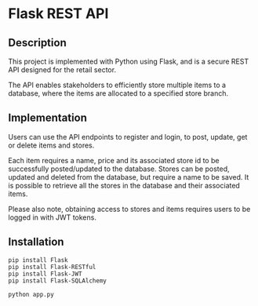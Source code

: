 # Flask REST API

## Description
This project is implemented with Python using Flask, and is a secure REST API designed for the retail sector.

The API enables stakeholders to efficiently store multiple items to a database, where the items are allocated to a specified store branch.

## Implementation
Users can use the API endpoints to register and login, to post, update, get or delete items and stores.

Each item requires a name, price and its associated store id to be successfully posted/updated to the database.
Stores can be posted, updated and deleted from the database, but require a name to be saved. It is possible to retrieve all the stores in the database and their associated items.

Please also note, obtaining access to stores and items requires users to be logged in with JWT tokens.



## Installation

```
pip install Flask
pip install Flask-RESTful
pip install Flask-JWT
pip install Flask-SQLAlchemy

python app.py
```